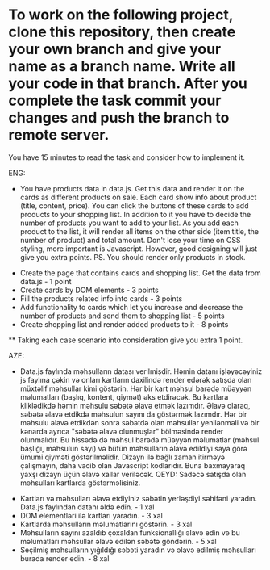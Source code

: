 # To work on the following project, clone this repository, then create your own branch and give your name as a branch name. Write all your code in that branch. After you complete the task commit your changes and push the branch to remote server. 

You have 15 minutes to read the task and consider how to implement it.

ENG:

- You have products data in data.js. Get this data and render it on the cards as different products on sale. Each card show info about product (title, content, price). You can click the buttons of these cards to add products to your shopping list. In addition to it you have to decide the number of products you want to add to your list. As you add each product to the list, it will render all items on the other side (item title, the number of product) and total amount. 
Don't lose your time on CSS styling, more important is Javascript. However, good designing will just give you extra points.
PS. You should render only products in stock.

* Create the page that contains cards and shopping list. Get the data from data.js  - 1 point
* Create cards by DOM elements - 3 points
* Fill the products related info into cards - 3 points
* Add functionality to cards which let you increase and decrease the number of products and send them to shopping list - 5 points
* Create shopping list and render added products to it - 8 points

** Taking each case scenario into consideration give you extra 1 point.


AZE:

- Data.js faylında məhsulların datası verilmişdir. Həmin datanı işləyəcəyiniz js faylına çəkin və onları kartların daxilində render edərək satışda olan müxtəlif məhsullar kimi göstərin. Hər bir kart məhsul barədə müəyyən məlumatları (başlıq, kontent, qiymət) əks etdirəcək. Bu kartlara kliklədikdə həmin məhsulu səbətə əlavə etmək lazımdır. Əlavə olaraq, səbətə əlavə etdikdə məhsulun sayını da göstərmək lazımdır. Hər bir məhsulu əlavə etdikdən sonra səbətdə olan məhsullar yenilənməli və bir kənarda ayrıca "səbətə əlavə olunmuşlar" bölməsində render olunmalıdır. Bu hissədə də məhsul barədə müəyyən məlumatlar (məhsul başlığı, məhsulun sayı) və bütün məhsulların əlavə edildiyi saya görə ümumi qiyməti göstərilməlidir. 
Dizayn ilə bağlı zaman itirməyə çalışmayın, daha vacib olan Javascript kodlarıdır. Buna baxmayaraq yaxşı dizayn üçün əlavə xallar veriləcək.
QEYD: Sadəcə satışda olan məhsulları kartlarda göstərməlisiniz.

* Kartları və məhsulları əlavə etdiyiniz səbətin yerləşdiyi səhifəni yaradın. Data.js faylından datanı əldə edin.  - 1 xal
* DOM elementləri ilə kartları yaradın. - 3 xal
* Kartlarda məhsulların məlumatlarını göstərin. - 3 xal
* Məhsulların sayını azaldıb çoxaldan funksionallığı əlavə edin və bu məlumatları məhsullar əlavə edilən səbətə göndərin. - 5 xal
* Seçilmiş məhsulların yığıldığı səbəti yaradın və əlavə edilmiş məhsulları burada render edin. - 8 xal
